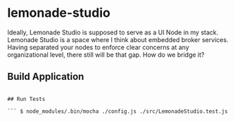 # lemonade-studio
Ideally, Lemonade Studio is supposed to serve as a UI Node in my stack. Lemonade Studio is a space where I think about embedded broker services. Having separated your nodes to enforce clear concerns at any organizational level, there still will be that gap. How do we bridge it?

## Build Application

``` $ npm run dev

## Run Tests

``` $ node_modules/.bin/mocha ./config.js ./src/LemonadeStudio.test.js
